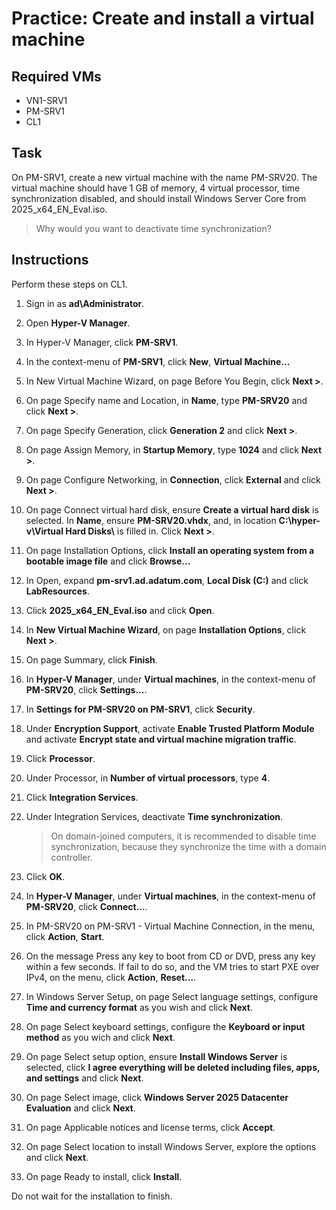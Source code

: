 # Practice: Create and install a virtual machine

## Required VMs

* VN1-SRV1
* PM-SRV1
* CL1

## Task

On PM-SRV1, create a new virtual machine with the name PM-SRV20. The virtual machine should have 1 GB of memory, 4 virtual processor, time synchronization disabled, and should install Windows Server Core from 2025_x64_EN_Eval.iso.

> Why would you want to deactivate time synchronization?

## Instructions

Perform these steps on CL1.

1. Sign in as **ad\Administrator**.
1. Open **Hyper-V Manager**.
1. In Hyper-V Manager, click **PM-SRV1**.
1. In the context-menu of **PM-SRV1**, click **New**, **Virtual Machine...**
1. In New Virtual Machine Wizard, on page Before You Begin, click **Next >**.
1. On page Specify name and Location, in **Name**, type **PM-SRV20** and click **Next >**.
1. On page Specify Generation, click **Generation 2** and click **Next >**.
1. On page Assign Memory, in **Startup Memory**, type **1024** and click **Next >**.
1. On page Configure Networking, in **Connection**, click **External** and click **Next >**.
1. On page Connect virtual hard disk, ensure **Create a virtual hard disk** is selected. In **Name**, ensure **PM-SRV20.vhdx**, and, in location **C:\\hyper-v\\Virtual Hard Disks\\** is filled in. Click **Next >**.
1. On page Installation Options, click **Install an operating system from a bootable image file** and click **Browse...**
1. In Open, expand **pm-srv1.ad.adatum.com**, **Local Disk (C:)** and click **LabResources**.
1. Click **2025_x64_EN_Eval.iso** and click **Open**.
1. In **New Virtual Machine Wizard**, on page **Installation Options**, click **Next >**.
1. On page Summary, click **Finish**.
1. In **Hyper-V Manager**, under **Virtual machines**, in the context-menu of **PM-SRV20**, click **Settings...**.
1. In **Settings for PM-SRV20 on PM-SRV1**, click **Security**.
1. Under **Encryption Support**, activate **Enable Trusted Platform Module** and activate **Encrypt state and virtual machine migration traffic**.
1. Click **Processor**.
1. Under Processor, in **Number of virtual processors**, type **4**.
1. Click **Integration Services**.
1. Under Integration Services, deactivate **Time synchronization**.

    > On domain-joined computers, it is recommended to disable time synchronization, because they synchronize the time with a domain controller.

1. Click **OK**.
1. In **Hyper-V Manager**, under **Virtual machines**, in the context-menu of **PM-SRV20**, click **Connect...**.
1. In PM-SRV20 on PM-SRV1 - Virtual Machine Connection, in the menu, click **Action**, **Start**.
1. On the message Press any key to boot from CD or DVD, press any key within a few seconds. If fail to do so, and the VM tries to start PXE over IPv4, on the menu, click **Action**, **Reset...**.
1. In Windows Server Setup, on page Select language settings, configure **Time and currency format**  as you wish and click **Next**.
1. On page Select keyboard settings, configure the **Keyboard or input method** as you wich and click **Next**.
1. On page Select setup option, ensure **Install Windows Server** is selected, click **I agree everything will be deleted including files, apps, and settings** and click **Next**.
1. On page Select image, click **Windows Server 2025 Datacenter Evaluation** and click **Next**.
1. On page Applicable notices and license terms, click **Accept**.
1. On page Select location to install Windows Server, explore the options and click **Next**.
1. On page Ready to install, click **Install**.

Do not wait for the installation to finish.

